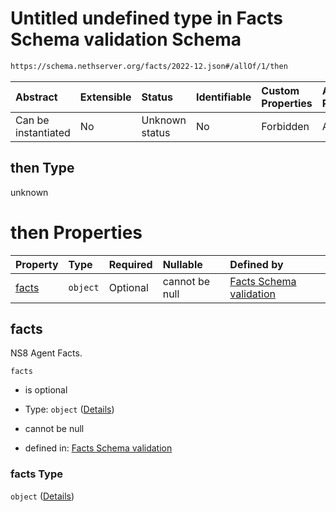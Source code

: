 # Untitled undefined type in Facts Schema validation Schema

```txt
https://schema.nethserver.org/facts/2022-12.json#/allOf/1/then
```



| Abstract            | Extensible | Status         | Identifiable | Custom Properties | Additional Properties | Access Restrictions | Defined In                                                  |
| :------------------ | :--------- | :------------- | :----------- | :---------------- | :-------------------- | :------------------ | :---------------------------------------------------------- |
| Can be instantiated | No         | Unknown status | No           | Forbidden         | Allowed               | none                | [2022-12.json\*](facts/2022-12.json "open original schema") |

## then Type

unknown

# then Properties

| Property        | Type     | Required | Nullable       | Defined by                                                                                                                                 |
| :-------------- | :------- | :------- | :------------- | :----------------------------------------------------------------------------------------------------------------------------------------- |
| [facts](#facts) | `object` | Optional | cannot be null | [Facts Schema validation](2022-12-defs-cluster-facts.md "https://schema.nethserver.org/facts/2022-12.json#/allOf/1/then/properties/facts") |

## facts

NS8 Agent Facts.

`facts`

*   is optional

*   Type: `object` ([Details](2022-12-defs-cluster-facts.md))

*   cannot be null

*   defined in: [Facts Schema validation](2022-12-defs-cluster-facts.md "https://schema.nethserver.org/facts/2022-12.json#/allOf/1/then/properties/facts")

### facts Type

`object` ([Details](2022-12-defs-cluster-facts.md))
